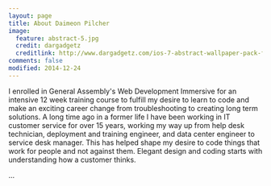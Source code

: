 ```yaml
---
layout: page
title: About Daimeon Pilcher
image:
  feature: abstract-5.jpg
  credit: dargadgetz
  creditlink: http://www.dargadgetz.com/ios-7-abstract-wallpaper-pack-for-iphone-5-and-ipod-touch-retina/
comments: false
modified: 2014-12-24
---
```

I enrolled in General Assembly's Web Development Immersive for an intensive 12 week training course to fulfill my desire to learn to code and make an exciting career change from troubleshooting to creating long term solutions. A long time ago in a former life I have been working in IT customer service for over 15 years, working my way up from help desk technician, deployment and training engineer, and data center engineer to service desk manager. This has helped shape my desire to code things that work for people and not against them. Elegant design and coding starts with understanding how a customer thinks.

...